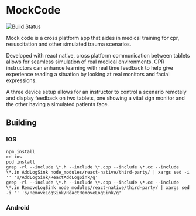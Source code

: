 # MockCode
[![Build Status](https://travis-ci.org/MockCode/MockCode.svg?branch=master)](https://travis-ci.org/MockCode/MockCode)

Mock code is a cross platform app that aides in medical training for cpr, resuscitation and other simulated trauma scenarios.

Developed with react native, cross platform communication between tablets allows for seamless simulation of real medical environments. CPR instructors can enhance learning with real time feedback to help give experience reading a situation by looking at real monitors and facial expressions.

A three device setup allows for an instructor to control a scenario remotely and display feedback on two tablets, one showing a vital sign monitor and the other having a simulated patients face.

## Building
### IOS
```
npm install
cd ios
pod install
grep -rl --include \*.h --include \*.cpp --include \*.cc --include \*.in AddLogSink node_modules/react-native/third-party/ | xargs sed -i '' 's/AddLogSink/ReactAddLogSink/g'
grep -rl --include \*.h --include \*.cpp --include \*.cc --include \*.in RemoveLogSink node_modules/react-native/third-party/ | xargs sed -i '' 's/RemoveLogSink/ReactRemoveLogSink/g'
```

### Android

